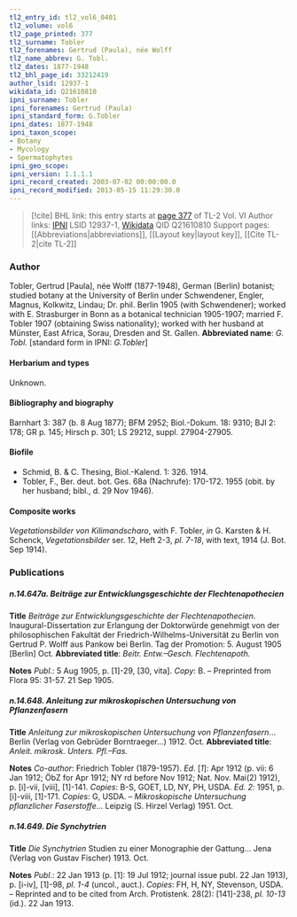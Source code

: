 ```yaml
---
tl2_entry_id: tl2_vol6_0401
tl2_volume: vol6
tl2_page_printed: 377
tl2_surname: Tobler
tl2_forenames: Gertrud (Paula), née Wolff
tl2_name_abbrev: G. Tobl.
tl2_dates: 1877-1948
tl2_bhl_page_id: 33212419
author_lsid: 12937-1
wikidata_id: Q21610810
ipni_surname: Tobler
ipni_forenames: Gertrud (Paula)
ipni_standard_form: G.Tobler
ipni_dates: 1877-1948
ipni_taxon_scope: 
- Botany
- Mycology
- Spermatophytes
ipni_geo_scope: 
ipni_version: 1.1.1.1
ipni_record_created: 2003-07-02 00:00:00.0
ipni_record_modified: 2013-05-15 11:29:30.0
---
```


> [!cite] BHL link: this entry starts at [page 377](https://www.biodiversitylibrary.org/page/33212419) of TL-2 Vol. VI
> Author links: [IPNI](https://www.ipni.org/a/12937-1) LSID 12937-1, [Wikidata](https://www.wikidata.org/wiki/Q21610810) QID Q21610810
> Support pages: [[Abbreviations|abbreviations]], [[Layout key|layout key]], [[Cite TL-2|cite TL-2]]

### Author

Tobler, Gertrud \[Paula\], née Wolff (1877-1948), German (Berlin) botanist; studied botany at the University of Berlin under Schwendener, Engler, Magnus, Kolkwitz, Lindau; Dr. phil. Berlin 1905 (with Schwendener); worked with E. Strasburger in Bonn as a botanical technician 1905-1907; married F. Tobler 1907 (obtaining Swiss nationality); worked with her husband at Münster, East Africa, Sorau, Dresden and St. Gallen. 
**Abbreviated name**: *G. Tobl.* \[standard form in IPNI: *G.Tobler*\]

#### Herbarium and types

Unknown.

#### Bibliography and biography

Barnhart 3: 387 (b. 8 Aug 1877); BFM 2952; Biol.-Dokum. 18: 9310; BJI 2: 178; GR p. 145; Hirsch p. 301; LS 29212, suppl. 27904-27905.

#### Biofile

- Schmid, B. & C. Thesing, Biol.-Kalend. 1: 326. 1914.
- Tobler, F., Ber. deut. bot. Ges. 68a (Nachrufe): 170-172. 1955 (obit. by her husband; bibl., d. 29 Nov 1946).

#### Composite works

*Vegetationsbilder von Kilimandscharo*, with F. Tobler, *in* G. Karsten & H. Schenck, *Vegetationsbilder* ser. 12, Heft 2-3, *pl. 7-18*, with text, 1914 (J. Bot. Sep 1914).

### Publications

##### n.14.647a. Beiträge zur Entwicklungsgeschichte der Flechtenapothecien

**Title**
*Beiträge zur Entwicklungsgeschichte der Flechtenapothecien*. Inaugural-Dissertation zur Erlangung der Doktorwürde genehmigt von der philosophischen Fakultät der Friedrich-Wilhelms-Universität zu Berlin von Gertrud P. Wolff aus Pankow bei Berlin. Tag der Promotion: 5. August 1905 \[Berlin\] Oct.
**Abbreviated title**: *Beitr. Entw.–Gesch. Flechtenapoth.*

**Notes**
*Publ*.: 5 Aug 1905, p. \[1\]-29, \[30, vita\]. *Copy*: B. – Preprinted from Flora 95: 31-57. 21 Sep 1905.

##### n.14.648. Anleitung zur mikroskopischen Untersuchung von Pflanzenfasern

**Title**
*Anleitung zur mikroskopischen Untersuchung von Pflanzenfasern*... Berlin (Verlag von Gebrüder Borntraeger...) 1912. Oct.
**Abbreviated title**: *Anleit. mikrosk. Unters. Pfl.–Fas.*

**Notes**
*Co-author*: Friedrich Tobler (1879-1957).
*Ed*. \[*1*\]: Apr 1912 (p. vii: 6 Jan 1912; ÖbZ for Apr 1912; NY rd before Nov 1912; Nat. Nov. Mai(2) 1912), p. \[i\]-vii, \[viii\], \[1\]-141. *Copies*: B-S, GOET, LD, NY, PH, USDA.
*Ed. 2*: 1951, p. \[i\]-viii, \[1\]-171. *Copies*: G, USDA. – *Mikroskopische Untersuchung pflanzlicher Faserstoffe*... Leipzig (S. Hirzel Verlag) 1951. Oct.

##### n.14.649. Die Synchytrien

**Title**
*Die Synchytrien* Studien zu einer Monographie der Gattung... Jena (Verlag von Gustav Fischer) 1913. Oct.

**Notes**
*Publ*.: 22 Jan 1913 (p. \[1\]: 19 Jul 1912; journal issue publ. 22 Jan 1913), p. \[i-iv\], \[1\]-98, *pl. 1-4* (uncol., auct.). *Copies*: FH, H, NY, Stevenson, USDA. – Reprinted and to be cited from Arch. Protistenk. 28(2): \[141\]-238, *pl. 10-13* (id.). 22 Jan 1913.

